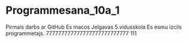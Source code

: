 # Programmesana_10a_1
Pirmais darbs ar GitHub
Es macos Jelgavas 5.vidusskola
Es esmu izcils programmetajs.
777777777777777777777777777
111
